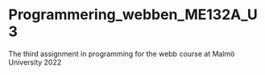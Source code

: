 # Programmering_webben_ME132A_U3
The third assignment in programming for the webb course at Malmö University 2022

